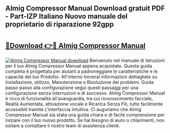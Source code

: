 ## Almig Compressor Manual Download gratuit PDF - Part-IZP Italiano Nuovo manuale del proprietario di riparazione 92gpp

# <h2><a href="http://dfble2.blite.top/?on=Almig+Compressor+Manual">🔗Download 👉🔴 Almig Compressor Manual</a></h2>

[![Almig Compressor Manual download](https://i.imgur.com/lujVjoI.png)](http://dfble2.blite.top/?on=Almig+Compressor+Manual)
Benvenuto nel manuale di Istruzioni per il tuo Almig Compressor Manual appena acquistato. Questa guida completa è progettata per aiutarti a padroneggiare le caratteristiche e le capacità del tuo Prodotto. All'interno troverai informazioni dettagliate su Installazione, utilizzo, Manutenzione e Risoluzione dei problemi. Guida passo passo alla configurazione segui questi passaggi per una configurazione senza interruzioni e di successo. Almig Compressor Manual è ricco di funzionalità all'avanguardia, tra cui riconoscimento facciale, Realtà Aumentata, attivazione vocale e Ricarica Senza Fili, tutte facilmente accessibili tramite L'interfaccia intuitiva. Ci auguriamo che Almig Compressor Manual sia stata una guida chiara e di facile comprensione per iniziare con il tuo nuovo prodotto. Se hai bisogno di aiuto o chiarimenti, non esitare a contattare il nostro team di assistenza clienti.
